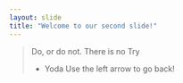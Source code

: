 ```yaml
---
layout: slide
title: "Welcome to our second slide!"
---
```

> Do, or do not. There is no Try
> - Yoda
Use the left arrow to go back!
